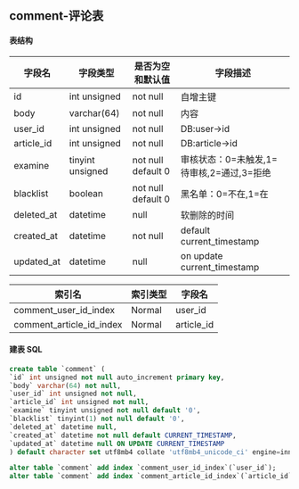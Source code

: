## comment-评论表

#### 表结构

| 字段名     | 字段类型         | 是否为空和默认值   | 字段描述                                  |
| ---------- | ---------------- | ------------------ | ----------------------------------------- |
| id         | int unsigned     | not null           | 自增主键                                  |
| body       | varchar(64)      | not null           | 内容                                      |
| user_id    | int unsigned     | not null           | DB:user->id                               |
| article_id | int unsigned     | not null           | DB:article->id                            |
| examine    | tinyint unsigned | not null default 0 | 审核状态：0=未触发,1=待审核,2=通过,3=拒绝 |
| blacklist  | boolean          | not null default 0 | 黑名单：0=不在,1=在                       |
| deleted_at | datetime         | null               | 软删除的时间                              |
| created_at | datetime         | not null           | default current_timestamp                 |
| updated_at | datetime         | null               | on update current_timestamp               |

| 索引名                   | 索引类型 | 字段名     |
| ------------------------ | -------- | ---------- |
| comment_user_id_index    | Normal   | user_id    |
| comment_article_id_index | Normal   | article_id |

#### 建表 SQL

```sql
create table `comment` (
`id` int unsigned not null auto_increment primary key,
`body` varchar(64) not null,
`user_id` int unsigned not null,
`article_id` int unsigned not null,
`examine` tinyint unsigned not null default '0',
`blacklist` tinyint(1) not null default '0',
`deleted_at` datetime null,
`created_at` datetime not null default CURRENT_TIMESTAMP,
`updated_at` datetime null ON UPDATE CURRENT_TIMESTAMP
) default character set utf8mb4 collate 'utf8mb4_unicode_ci' engine=innodb;

alter table `comment` add index `comment_user_id_index`(`user_id`);
alter table `comment` add index `comment_article_id_index`(`article_id`);
```

